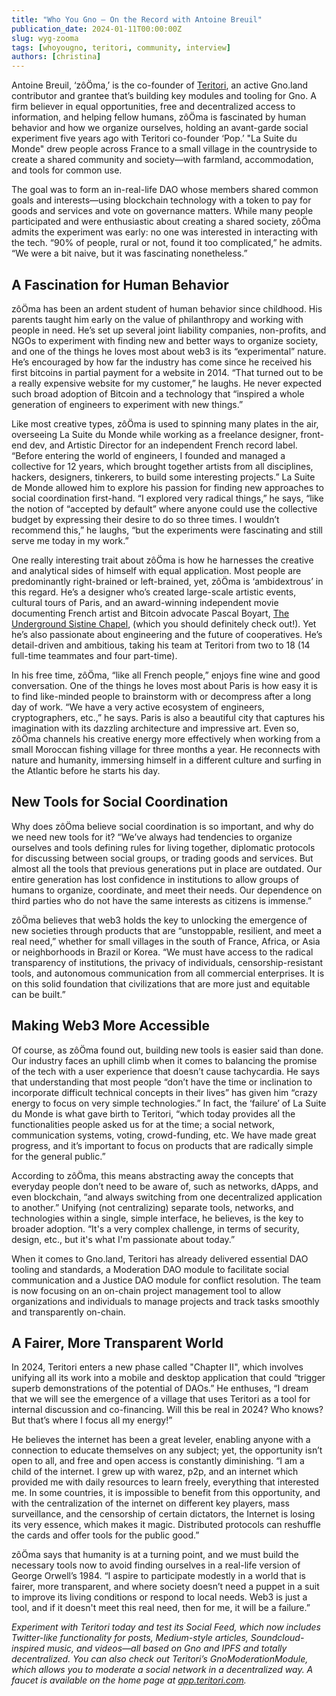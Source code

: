 ```yaml
---
title: "Who You Gno – On the Record with Antoine Breuil"
publication_date: 2024-01-11T00:00:00Z
slug: wyg-zooma
tags: [whoyougno, teritori, community, interview]
authors: [christina]
---
```


Antoine Breuil, ‘zôÖma,’ is the co-founder of [Teritori](https://app.teritori.com/), an active Gno.land contributor and grantee that’s building key modules and tooling for Gno. A firm believer in equal opportunities, free and decentralized access to information, and helping fellow humans, zôÖma is fascinated by human behavior and how we organize ourselves, holding an avant-garde social experiment five years ago with Teritori co-founder ‘Pop.’ "La Suite du Monde" drew people across France to a small village in the countryside to create a shared community and society—with farmland, accommodation, and tools for common use.

The goal was to form an in-real-life DAO whose members shared common goals and interests—using blockchain technology with a token to pay for goods and services and vote on governance matters. While many people participated and were enthusiastic about creating a shared society, zôÖma admits the experiment was early: no one was interested in interacting with the tech. “90% of people, rural or not, found it too complicated,” he admits. “We were a bit naive, but it was fascinating nonetheless.”

## A Fascination for Human Behavior

zôÖma has been an ardent student of human behavior since childhood. His parents taught him early on the value of philanthropy and working with people in need. He’s set up several joint liability companies, non-profits, and NGOs to experiment with finding new and better ways to organize society, and one of the things he loves most about web3 is its “experimental” nature. He’s encouraged by how far the industry has come since he received his first bitcoins in partial payment for a website in 2014. “That turned out to be a really expensive website for my customer,” he laughs. He never expected such broad adoption of Bitcoin and a technology that “inspired a whole generation of engineers to experiment with new things.”

Like most creative types, zôÖma is used to spinning many plates in the air, overseeing La Suite du Monde while working as a freelance designer, front-end dev, and Artistic Director for an independent French record label. “Before entering the world of engineers, I founded and managed a collective for 12 years, which brought together artists from all disciplines, hackers, designers, tinkerers, to build some interesting projects.” La Suite de Monde allowed him to explore his passion for finding new approaches to social coordination first-hand. “I explored very radical things,” he says, “like the notion of “accepted by default” where anyone could use the collective budget by expressing their desire to do so three times. I wouldn’t recommend this,” he laughs, “but the experiments were fascinating and still serve me today in my work.”

One really interesting trait about zôÖma is how he harnesses the creative and analytical sides of himself with equal application. Most people are predominantly right-brained or left-brained, yet, zôÖma is ‘ambidextrous’ in this regard. He’s a designer who’s created large-scale artistic events, cultural tours of Paris, and an award-winning independent movie documenting French artist and Bitcoin advocate Pascal Boyart, [The Underground Sistine Chapel](http://www.the-chapel.art), (which you should definitely check out!). Yet he’s also passionate about engineering and the future of cooperatives. He’s detail-driven and ambitious, taking his team at Teritori from two to 18 (14 full-time teammates and four part-time).

In his free time, zôÖma, “like all French people,” enjoys fine wine and good conversation. One of the things he loves most about Paris is how easy it is to find like-minded people to brainstorm with or decompress after a long day of work. “We have a very active ecosystem of engineers, cryptographers, etc.,” he says. Paris is also a beautiful city that captures his imagination with its dazzling architecture and impressive art. Even so, zôÖma channels his creative energy more effectively when working from a small Moroccan fishing village for three months a year. He reconnects with nature and humanity, immersing himself in a different culture and surfing in the Atlantic before he starts his day. 

## New Tools for Social Coordination 

Why does zôÖma believe social coordination is so important, and why do we need new tools for it? “We’ve always had tendencies to organize ourselves and tools defining rules for living together, diplomatic protocols for discussing between social groups, or trading goods and services. But almost all the tools that previous generations put in place are outdated. Our entire generation has lost confidence in institutions to allow groups of humans to organize, coordinate, and meet their needs. Our dependence on third parties who do not have the same interests as citizens is immense.”

zôÖma believes that web3 holds the key to unlocking the emergence of new societies through products that are “unstoppable, resilient, and meet a real need,” whether for small villages in the south of France, Africa, or Asia or neighborhoods in Brazil or Korea. “We must have access to the radical transparency of institutions, the privacy of individuals, censorship-resistant tools, and autonomous communication from all commercial enterprises. It is on this solid foundation that civilizations that are more just and equitable can be built.”

## Making Web3 More Accessible 

Of course, as zôÖma found out, building new tools is easier said than done. Our industry faces an uphill climb when it comes to balancing the promise of the tech with a user experience that doesn’t cause tachycardia. He says that understanding that most people “don’t have the time or inclination to incorporate difficult technical concepts in their lives” has given him “crazy energy to focus on very simple technologies.” In fact, the ‘failure’ of La Suite du Monde is what gave birth to Teritori, “which today provides all the functionalities people asked us for at the time; a social network, communication systems, voting, crowd-funding, etc. We have made great progress, and it’s important to focus on products that are radically simple for the general public.”

According to zôÖma, this means abstracting away the concepts that everyday people don’t need to be aware of, such as networks, dApps, and even blockchain, “and always switching from one decentralized application to another.” Unifying (not centralizing) separate tools, networks, and technologies within a single, simple interface, he believes, is the key to broader adoption. “It's a very complex challenge, in terms of security, design, etc., but it's what I'm passionate about today.” 

When it comes to Gno.land, Teritori has already delivered essential DAO tooling and standards, a Moderation DAO module to facilitate social communication and a Justice DAO module for conflict resolution. The team is now focusing on an on-chain project management tool to allow organizations and individuals to manage projects and track tasks smoothly and transparently on-chain.


## A Fairer, More Transparent World

In 2024, Teritori enters a new phase called "Chapter II", which involves unifying all its work into a mobile and desktop application that could “trigger superb demonstrations of the potential of DAOs.” He enthuses, “I dream that we will see the emergence of a village that uses Teritori as a tool for internal discussion and co-financing. Will this be real in 2024? Who knows? But that’s where I focus all my energy!”

He believes the internet has been a great leveler, enabling anyone with a connection to educate themselves on any subject; yet, the opportunity isn’t open to all, and free and open access is constantly diminishing. “I am a child of the internet. I grew up with warez, p2p, and an internet which provided me with daily resources to learn freely, everything that interested me. In some countries, it is impossible to benefit from this opportunity, and with the centralization of the internet on different key players, mass surveillance, and the censorship of certain dictators, the Internet is losing its very essence, which makes it magic. Distributed protocols can reshuffle the cards and offer tools for the public good.” 

zôÖma says that humanity is at a turning point, and we must build the necessary tools now to avoid finding ourselves in a real-life version of George Orwell’s 1984. “I aspire to participate modestly in a world that is fairer, more transparent, and where society doesn’t need a puppet in a suit to improve its living conditions or respond to local needs. Web3 is just a tool, and if it doesn't meet this real need, then for me, it will be a failure.”

*Experiment with Teritori today and test its Social Feed, which now includes Twitter-like functionality for posts, Medium-style articles, Soundcloud-inspired music, and videos—all based on Gno and IPFS and totally decentralized. You can also check out Teritori’s GnoModerationModule, which allows you to moderate a social network in a decentralized way. A faucet is available on the home page at [app.teritori.com](https://app.teritori.com/feed?network=gno-teritori).*


